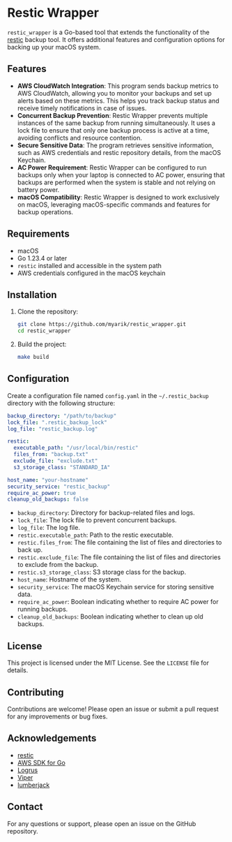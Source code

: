 # Restic Wrapper

`restic_wrapper` is a Go-based tool that extends the functionality of the [restic](https://restic.net) backup tool. It
offers additional features and configuration options for backing up your macOS system.

## Features

- **AWS CloudWatch Integration**: This program sends backup metrics to AWS CloudWatch, allowing you to monitor your
  backups and set up alerts based on these metrics. This helps you track backup status and receive timely notifications
  in case of issues.
- **Concurrent Backup Prevention**: Restic Wrapper prevents multiple instances of the same backup from running
  simultaneously. It uses a lock file to ensure that only one backup process is active at a time, avoiding conflicts and
  resource contention.
- **Secure Sensitive Data**: The program retrieves sensitive information, such as AWS credentials and restic repository
  details, from the macOS Keychain.
- **AC Power Requirement**: Restic Wrapper can be configured to run backups only when your laptop is connected to AC
  power, ensuring that backups are performed when the system is stable and not relying on battery power.
- **macOS Compatibility**: Restic Wrapper is designed to work exclusively on macOS, leveraging macOS-specific commands
  and features for backup operations.

## Requirements

- macOS
- Go 1.23.4 or later
- `restic` installed and accessible in the system path
- AWS credentials configured in the macOS keychain

## Installation

1. Clone the repository:
   ```sh
   git clone https://github.com/myarik/restic_wrapper.git
   cd restic_wrapper
   ```

2. Build the project:
   ```sh
   make build
   ```

## Configuration

Create a configuration file named `config.yaml` in the `~/.restic_backup` directory with the following structure:

```yaml
backup_directory: "/path/to/backup"
lock_file: ".restic_backup_lock"
log_file: "restic_backup.log"

restic:
  executable_path: "/usr/local/bin/restic"
  files_from: "backup.txt"
  exclude_file: "exclude.txt"
  s3_storage_class: "STANDARD_IA"

host_name: "your-hostname"
security_service: "restic_backup"
require_ac_power: true
cleanup_old_backups: false
```

- `backup_directory`: Directory for backup-related files and logs.
- `lock_file`:  The lock file to prevent concurrent backups.
- `log_file`: The log file.
- `restic.executable_path`: Path to the restic executable.
- `restic.files_from`: The file containing the list of files and directories to back up.
- `restic.exclude_file`: The file containing the list of files and directories to exclude from the backup.
- `restic.s3_storage_class`: S3 storage class for the backup.
- `host_name`: Hostname of the system.
- `security_service`: The macOS Keychain service for storing sensitive data.
- `require_ac_power`: Boolean indicating whether to require AC power for running backups.
- `cleanup_old_backups`: Boolean indicating whether to clean up old backups.

## License

This project is licensed under the MIT License. See the `LICENSE` file for details.

## Contributing

Contributions are welcome! Please open an issue or submit a pull request for any improvements or bug fixes.

## Acknowledgements

- [restic](https://restic.net/)
- [AWS SDK for Go](https://aws.amazon.com/sdk-for-go/)
- [Logrus](https://github.com/sirupsen/logrus)
- [Viper](https://github.com/spf13/viper)
- [lumberjack](https://github.com/natefinch/lumberjack)

## Contact

For any questions or support, please open an issue on the GitHub repository.